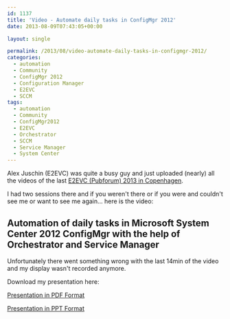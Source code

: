 ```yaml
---
id: 1137
title: 'Video - Automate daily tasks in ConfigMgr 2012'
date: 2013-08-09T07:43:05+00:00

layout: single

permalink: /2013/08/video-automate-daily-tasks-in-configmgr-2012/
categories:
  - automation
  - Community
  - ConfigMgr 2012
  - Configuration Manager
  - E2EVC
  - SCCM
tags:
  - automation
  - Community
  - ConfigMgr2012
  - E2EVC
  - Orchestrator
  - SCCM
  - Service Manager
  - System Center
---
```

Alex Juschin (E2EVC) was quite a busy guy and just uploaded (nearly) all the videos of the last [E2EVC (Pubforum) 2013 in Copenhagen](/2013/05/27/live-from-e2evc-2013-copenhagen/).

I had two sessions there and if you weren't there or if you were and couldn't see me or want to see me again... here is the video:

## Automation of daily tasks in Microsoft System Center 2012 ConfigMgr with the help of Orchestrator and Service Manager

Unfortunately there went something wrong with the last 14min of the video and my display wasn't recorded anymore.

Download my presentation here:

[Presentation in PDF Format](http://sdrv.ms/18fz6ae)

[Presentation in PPT Format](http://sdrv.ms/18fzchZ)




